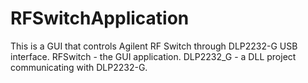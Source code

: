# RFSwitchApplication

This is a GUI that controls Agilent RF Switch through DLP2232-G USB interface.
RFSwitch - the GUI application.
DLP2232_G - a DLL project communicating with DLP2232-G.
